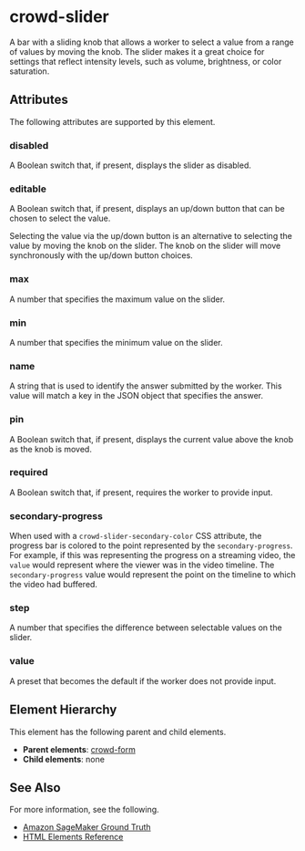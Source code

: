 # crowd\-slider<a name="sms-ui-template-crowd-slider"></a>

A bar with a sliding knob that allows a worker to select a value from a range of values by moving the knob\. The slider makes it a great choice for settings that reflect intensity levels, such as volume, brightness, or color saturation\.

## Attributes<a name="slider-attributes"></a>

The following attributes are supported by this element\.

### disabled<a name="slider-attributes-disabled"></a>

A Boolean switch that, if present, displays the slider as disabled\.

### editable<a name="slider-attributes-editable"></a>

A Boolean switch that, if present, displays an up/down button that can be chosen to select the value\.

Selecting the value via the up/down button is an alternative to selecting the value by moving the knob on the slider\. The knob on the slider will move synchronously with the up/down button choices\.

### max<a name="slider-attributes-max"></a>

A number that specifies the maximum value on the slider\.

### min<a name="slider-attributes-min"></a>

A number that specifies the minimum value on the slider\.

### name<a name="slider-attributes-name"></a>

A string that is used to identify the answer submitted by the worker\. This value will match a key in the JSON object that specifies the answer\.

### pin<a name="slider-attributes-pin"></a>

A Boolean switch that, if present, displays the current value above the knob as the knob is moved\.

### required<a name="slider-attributes-required"></a>

A Boolean switch that, if present, requires the worker to provide input\.

### secondary\-progress<a name="slider-attributes-secondary-progress"></a>

When used with a `crowd-slider-secondary-color` CSS attribute, the progress bar is colored to the point represented by the `secondary-progress`\. For example, if this was representing the progress on a streaming video, the `value` would represent where the viewer was in the video timeline\. The `secondary-progress` value would represent the point on the timeline to which the video had buffered\.

### step<a name="slider-attributes-step"></a>

A number that specifies the difference between selectable values on the slider\.

### value<a name="slider-attributes-value"></a>

A preset that becomes the default if the worker does not provide input\.

## Element Hierarchy<a name="slider-element-hierarchy"></a>

This element has the following parent and child elements\.
+ **Parent elements**: [crowd\-form](sms-ui-template-crowd-form.md)
+ **Child elements**: none

## See Also<a name="slider-see-also"></a>

For more information, see the following\.
+ [Amazon SageMaker Ground Truth](sms.md)
+ [HTML Elements Reference](sms-ui-template-reference.md)